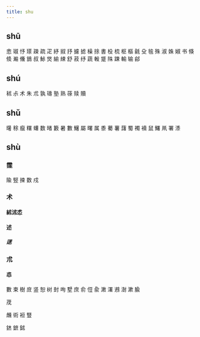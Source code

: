 ```yaml
---
title: shu
---
```


## shū
悆
琡
忬
瑹
疎
疏
疋
紓
掓
抒
攄
摅
橾
捈
書
杸
梳
枢
樞
毹
殳
毺
殊
淑
姝
婌
书
倏
倐
瀭
儵
鵨
叔
鮛
焂
緰
綀
舒
菽
纾
蔬
軗
跾
陎
踈
輸
输
鄃
## shú
秫
尗
术
朱
朮
孰
璹
塾
熟
蒣
赎
贖
## shǔ
龧
稌
癙
糬
蠴
数
暏
籔
暑
數
鱪
屬
曙
属
黍
薥
薯
藷
蜀
襡
襩
鼠
鱰
鼡
署
潻
## shù
### 霔
隃
竪
捒
数
戍
### 术
#### 絉沭怸
#### 述
##### 蒁
### 朮
#### 怷
數
束
樹
庻
竖
恕
树
尌
咰
墅
庶
俞
侸
兪
潄
濖
鶐
澍
漱
腧

荗

虪
術
裋
豎

錰
鏣
鉥
